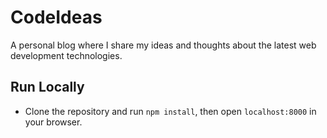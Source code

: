 # CodeIdeas

A personal blog where I share my ideas and thoughts about the latest web development technologies.

## Run Locally

- Clone the repository and run `npm install`, then open `localhost:8000` in your browser.
